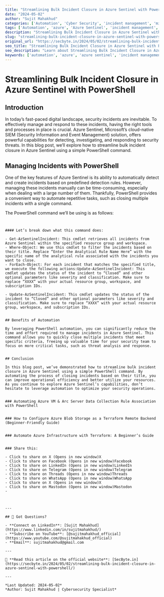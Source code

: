 ```yaml
---
title: "Streamlining Bulk Incident Closure in Azure Sentinel with PowerShell"
date: "2024-05-02"
author: "Sujit Mahakhud"
categories: ['Automation', 'Cyber Security', 'incident management', 'microsoft-sentinel', 'powershell']
tags: ['Automation', 'azure', 'Azure Sentinel', 'incident management', 'microsoft-sentinel', 'powershell', 'siem']
description: "Streamlining Bulk Incident Closure in Azure Sentinel with PowerShell - Comprehensive guide for cybersecurity professionals."
slug: "streamlining-bulk-incident-closure-in-azure-sentinel-with-powershell"
original_url: "https://secbyte.in/2024/05/02/streamlining-bulk-incident-closure-in-azure-sentinel-with-powershell/"
seo_title: "Streamlining Bulk Incident Closure in Azure Sentinel with PowerShell | SecByte"
seo_description: "Learn about Streamlining Bulk Incident Closure in Azure Sentinel with PowerShell with this detailed guide from SecByte."
keywords: ['automation', 'azure', 'azure sentinel', 'incident management', 'microsoft-sentinel']
---
```


# Streamlining Bulk Incident Closure in Azure Sentinel with PowerShell


## Introduction

In today’s fast-paced digital landscape, security incidents are inevitable. To effectively manage and respond to these incidents, having the right tools and processes in place is crucial. Azure Sentinel, Microsoft’s cloud-native SIEM (Security Information and Event Management) solution, offers powerful capabilities for detecting, investigating, and responding to security threats. In this blog post, we’ll explore how to streamline bulk incident closure in Azure Sentinel using a simple PowerShell command.


## Managing Incidents with PowerShell

One of the key features of Azure Sentinel is its ability to automatically detect and create incidents based on predefined detection rules. However, managing these incidents manually can be time-consuming, especially when dealing with a large number of them. Thankfully, PowerShell provides a convenient way to automate repetitive tasks, such as closing multiple incidents with a single command.

The PowerShell command we’ll be using is as follows:


``````


#### Let’s break down what this command does:

- Get-AzSentinelIncident: This cmdlet retrieves all incidents from Azure Sentinel within the specified resource group and workspace.
- Where-Object: We use this cmdlet to filter the incidents based on their title. Replace “Enter the Analytical Rule Name Here” with the specific name of the analytical rule associated with the incidents you want to close.
- ForEach-Object: For each incident that matches the specified title, we execute the following actions:Update-AzSentinelIncident: This cmdlet updates the status of the incident to “Closed” and other optional parameters like severity and classification. Make sure to replace “XXXX” with your actual resource group, workspace, and subscription IDs.

- Update-AzSentinelIncident: This cmdlet updates the status of the incident to “Closed” and other optional parameters like severity and classification. Make sure to replace “XXXX” with your actual resource group, workspace, and subscription IDs.


## Benefits of Automation

By leveraging PowerShell automation, you can significantly reduce the time and effort required to manage incidents in Azure Sentinel. This command allows you to quickly close multiple incidents that meet specific criteria, freeing up valuable time for your security team to focus on more critical tasks, such as threat analysis and response.


## Conclusion

In this blog post, we’ve demonstrated how to streamline bulk incident closure in Azure Sentinel using a simple PowerShell command. By automating the process of closing incidents based on their title, you can improve operational efficiency and better utilize your resources. As you continue to explore Azure Sentinel’s capabilities, don’t hesitate to leverage automation to optimize your security operations.


### Automating Azure VM & Arc Server Data Collection Rule Association with PowerShell


### How to Configure Azure Blob Storage as a Terraform Remote Backend (Beginner-Friendly Guide)


### Automate Azure Infrastructure with Terraform: A Beginner’s Guide


### Share this:

- Click to share on X (Opens in new window)X
- Click to share on Facebook (Opens in new window)Facebook
- Click to share on LinkedIn (Opens in new window)LinkedIn
- Click to share on Telegram (Opens in new window)Telegram
- Click to share on Threads (Opens in new window)Threads
- Click to share on WhatsApp (Opens in new window)WhatsApp
- Click to share on X (Opens in new window)X
- Click to share on Mastodon (Opens in new window)Mastodon
- 



---

## 💬 Got Questions?

- **Connect on LinkedIn**: [Sujit Mahakhud](https://www.linkedin.com/in/sujitmahakhud/)
- **Subscribe on YouTube**: [@sujitmahakhud_official](https://www.youtube.com/@sujitmahakhud_official)
- **Email**: sujitmahakhud@gmail.com

---

🧩 **Read this article on the official website**: [SecByte.in](https://secbyte.in/2024/05/02/streamlining-bulk-incident-closure-in-azure-sentinel-with-powershell/)

---

*Last Updated: 2024-05-02*  
*Author: Sujit Mahakhud | Cybersecurity Specialist*
